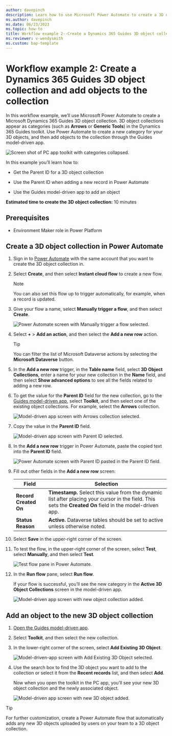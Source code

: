 ```yaml
---
author: davepinch
description: Learn how to use Microsoft Power Automate to create a 3D object collection for Microsoft Dynamics 365 Guides
ms.author: davepinch
ms.date: 06/23/2023
ms.topic: how-to
title: Workflow example 2--Create a Dynamics 365 Guides 3D object collection and add objects to the collection
ms.reviewer: v-wendysmith
ms.custom: bap-template
---
```


# Workflow example 2: Create a Dynamics 365 Guides 3D object collection and add objects to the collection

In this workflow example, we’ll use Microsoft Power Automate to create a Microsoft Dynamics 365 Guides 3D object collection. 3D object collections appear as categories (such as **Arrows** or **Generic Tools**) in the Dynamics 365 Guides toolkit. Use Power Automate to create a new category for your 3D objects, and then add objects to the collection through the Guides model-driven app.

 ![Screen shot of PC app toolkit with categories collapsed.](media/workflow2-pc-app-category.PNG "Screen shot of PC app toolkit with categories collapsed")

In this example you'll learn how to:

- Get the Parent ID for a 3D object collection

- Use the Parent ID when adding a new record in Power Automate

- Use the Guides model-driven app to add an object

**Estimated time to create the 3D object collection:** 10 minutes

## Prerequisites

- Environment Maker role in Power Platform

## Create a 3D object collection in Power Automate

1. Sign in to [Power Automate](https://us.flow.microsoft.com/en-us/) with the same account that you want to create the 3D object collection in.

1. Select **Create**, and then select **Instant cloud flow** to create a new flow.

    > [!NOTE]
    > You can also set this flow up to trigger automatically, for example, when a record is updated.

1. Give your flow a name, select **Manually trigger a flow**, and then select **Create**.

    ![Power Automate screen with Manually trigger a flow selected.](media/workflow2-manually-trigger-flow.PNG "Power Automate screen with Manually trigger a flow selected")

1. Select **+** > **Add an action**, and then select the **Add a new row** action.

    > [!TIP]
    > You can filter the list of Microsoft Dataverse actions by selecting the **Microsoft Dataverse** button.

1. In the **Add a new row** trigger, in the **Table name** field, select **3D Object Collections**, enter a name for your new collection in the **Name** field, and then select **Show advanced options** to see all the fields related to adding a new row.

1. To get the value for the **Parent ID** field for the new collection, go to the [Guides model-driven app](open-model-driven-app.md), select **Toolkit**, and then select one of the existing object collections. For example, select the **Arrows** collection.

    ![Model-driven app screen with Arrows collection selected.](media/workflow2-arrows-collection.PNG "Model-driven app screen with Arrows collection selected")

1. Copy the value in the **Parent ID** field.

    ![Model-driven app screen with Parent ID selected.](media/workflow2-parent-ID.PNG "Model-driven app screen with Parent ID selected")

1. In the **Add a new row** trigger in Power Automate, paste the copied text into the **Parent ID** field.

    ![Power Automate screen with Parent ID pasted in the Parent ID field.](media/workflow2-add-new-row-parent-ID.PNG "Power Automate screen with Parent ID pasted in the Parent ID field")

1. Fill out other fields in the **Add a new row** screen:

    |Field| Selection|
    |-----------------------------------|-----------------------------------------------|
    |**Record Created On** |**Timestamp.** Select this value from the dynamic list after placing your cursor in the field. This sets the **Created On** field in the model-driven app.|
    |**Status Reason**| **Active.** Dataverse tables should be set to active unless otherwise noted.|

1. Select **Save** in the upper-right corner of the screen.

1. To test the flow, in the upper-right corner of the screen, select **Test**, select **Manually**, and then select **Test**. 

    ![Test flow pane in Power Automate.](media/workflow2-test.PNG "Test flow pane in Power Automate")

1. In the **Run flow** pane, select **Run flow**.

    If your flow is successful, you’ll see the new category in the **Active 3D Object Collections** screen in the model-driven app.  

    ![Model-driven app screen with new object collection added.](media/workflow2-3D-object-collection-added.PNG "Model-driven app screen with new object collection added")

## Add an object to the new 3D object collection

1. [Open the Guides model-driven app](open-model-driven-app.md).

1. Select **Toolkit**, and then select the new collection.

1. In the lower-right corner of the screen, select **Add Existing 3D Object**.

    ![Model-driven-app screen with Add Existing 3D Object selected.](media/workflow2-add-object.PNG "Model-driven-app screen with Add Existing 3D Object selected")

1. Use the search box to find the 3D object you want to add to the collection or select it from the **Recent records** list, and then select **Add**.

   Now when you open the toolkit in the PC app, you’ll see your new 3D object collection and the newly associated object.

   ![Model-driven app screen with new 3D object added.](media/workflow2-object-added.PNG "Model-driven app screen with new 3D object added")

> [!TIP]
> For further customization, create a Power Automate flow that automatically adds any new 3D objects uploaded by users on your team to a 3D object collection.
